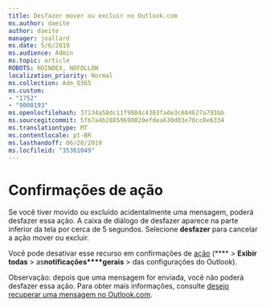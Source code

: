 ```yaml
---
title: Desfazer mover ou excluir no Outlook.com
ms.author: daeite
author: daeite
manager: joallard
ms.date: 5/6/2019
ms.audience: Admin
ms.topic: article
ROBOTS: NOINDEX, NOFOLLOW
localization_priority: Normal
ms.collection: Adm_O365
ms.custom:
- "1752"
- "9000193"
ms.openlocfilehash: 37134a58dc11f9004c4303fade3c684627a793bb
ms.sourcegitcommit: 5fb7a4b28859690020efdea630d03e70cc0e6334
ms.translationtype: MT
ms.contentlocale: pt-BR
ms.lasthandoff: 06/28/2019
ms.locfileid: "35361049"
---
```

# <a name="action-confirmations"></a>Confirmações de ação

Se você tiver movido ou excluído acidentalmente uma mensagem, poderá desfazer essa ação. A caixa de diálogo de desfazer aparece na parte inferior da tela por cerca de 5 segundos. Selecione **desfazer** para cancelar a ação mover ou excluir.

Você pode desativar esse recurso em confirmações de [ação](https://outlook.live.com/mail/options/general/notifications) (**** > **Exibir todas** > as**notificações****gerais** > das configurações do Outlook).

Observação: depois que uma mensagem for enviada, você não poderá desfazer essa ação. Para obter mais informações, consulte [desejo recuperar uma mensagem no Outlook.com](https://support.office.com/article/c069ddde-5282-4085-8f4c-d7b133324f8a).